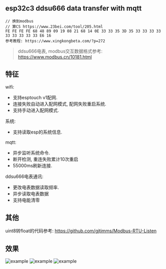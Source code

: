 ## esp32c3 ddsu666 data transfer with mqtt
~~~
// 换到modbus
// 算CS https://www.23bei.com/tool/205.html
FE FE FE FE 68 48 89 09 19 08 21 68 14 0E 33 33 35 3D 35 33 33 33 33 33 33 33 33 33 E6 16
参考教程: https://www.xingkongbeta.com/?p=272
~~~
>
>  ddsu666电表, modbus交互数据格式参考: https://www.modbus.cn/10181.html
>
## 特征

wifi:
+ 支持esptouch v1配网.
+ 连接失败自动进入配网模式, 配网失败重启系统.
+ 支持手动进入配网模式.

系统:
+ 支持读取esp的系统信息.

mqtt:
+ 异步监听系统命令.
+ 断开检测, 重连失败累计10次重启
+ 55000ms刷新连接.

ddsu666电表通讯:
+ 更改电表数据读取频率.
+ 异步读取电表数据
+ 支持电能清零

## 其他
uint8转float的代码参考: https://github.com/gjtimms/Modbus-RTU-Listen

## 效果
![example](https://cf.mb6.top/lib/images/github/20241211/b00b9f9237d13798349b2a507c80cbb4.jpg)
![example](https://cf.mb6.top/lib/images/github/20241211/C_N4NO1R8U@SJICKCO_NTEB.png)
![example](https://cf.mb6.top/lib/images/github/20241211/97899446cfe9345c70c12590cad1b4c7.jpg)


